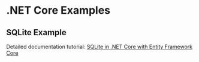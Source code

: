 # .NET Core Examples
## SQLite Example
Detailed documentation tutorial:
[SQLite in .NET Core with Entity Framework Core](https://kontext.tech/docs/DotNetEssential/p/sqlite-in-net-core-with-entity-framework-core)
